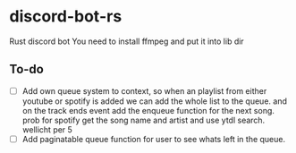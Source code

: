 # discord-bot-rs

Rust discord bot
You need to install ffmpeg and put it into lib dir

## To-do

- [ ] Add own queue system to context, so when an playlist from either youtube or spotify is added we can add the whole list to the queue.
      and on the track ends event add the enqueue function for the next song. prob for spotify get the song name and artist and use ytdl search. wellicht per 5
- [ ] Add paginatable queue function for user to see whats left in the queue.

